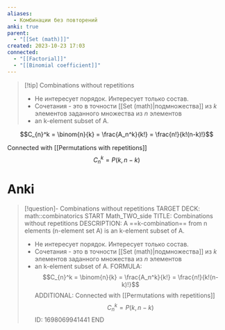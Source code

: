 ```yaml
---
aliases:
  - Комбинации без повторений
anki: true
parent:
  - "[[Set (math)]]"
created: 2023-10-23 17:03
connected:
  - "[[Factorial]]"
  - "[[Binomial coefficient]]"
---
```


> [!tip] Combinations without repetitions
> - Не интересует порядок. Интересует только состав.
> - Сочетания  - это в точности [[Set (math)|подмножества]]  из $k$ элементов заданного множества из $n$ элементов
> - an k-element subset of A. 

$$C_{n}^k = \binom{n}{k} = \frac{A_n^k}{k!} = \frac{n!}{k!(n-k)!}$$

Connected with [[Permutations with repetitions]]
$$C_n^k = P(k, n-k)$$

# Anki
> [!question]- Combinations without repetitions
TARGET DECK: math::combinatorics
START
Math_TWO_side
TITLE:  Combinations without repetitions
DESCRIPTION: A ==k-combination== from n elements (n-element set A) is an k-element subset of A. 
> - Не интересует порядок. Интересует только состав.
> - Сочетания  - это в точности [[Set (math)|подмножества]]  из $k$ элементов заданного множества из $n$ элементов
> - an k-element subset of A. 
FORMULA: $$C_{n}^k = \binom{n}{k} = \frac{A_n^k}{k!} = \frac{n!}{k!(n-k)!}$$
ADDITIONAL: Connected with [[Permutations with repetitions]]
$$C_n^k = P(k, n-k)$$
ID: 1698069941441
END
